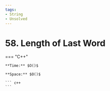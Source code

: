 ```yaml
---
tags:
- String
- Unsolved
---
```



# 58. Length of Last Word

=== "C++"

    **Time:** $O()$

    **Space:** $O()$

    ``` c++
    ```
